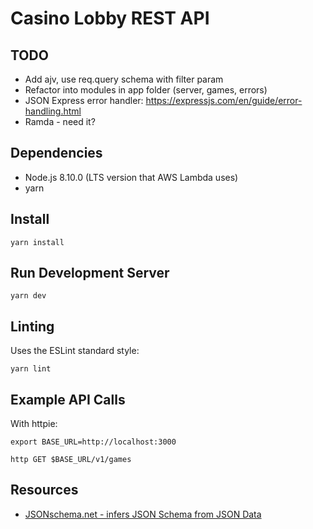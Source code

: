 # Casino Lobby REST API

## TODO

* Add ajv, use req.query schema with filter param
* Refactor into modules in app folder (server, games, errors)
* JSON Express error handler: https://expressjs.com/en/guide/error-handling.html
* Ramda - need it?

## Dependencies

* Node.js 8.10.0 (LTS version that AWS Lambda uses)
* yarn

## Install

```
yarn install
```

## Run Development Server

```
yarn dev
```

## Linting

Uses the ESLint standard style:

```
yarn lint
```

## Example API Calls

With httpie:

```
export BASE_URL=http://localhost:3000
```

```
http GET $BASE_URL/v1/games
```

## Resources

* [JSONschema.net - infers JSON Schema from JSON Data](JSONschema.net)
